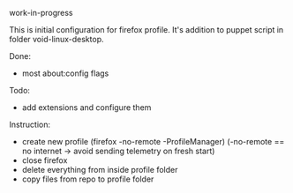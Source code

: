 work-in-progress

This is initial configuration for firefox profile. It's addition to puppet script in folder void-linux-desktop.

Done:

* most about:config flags

Todo:

* add extensions and configure them

Instruction:

* create new profile (firefox -no-remote -ProfileManager) (-no-remote == no internet -> avoid sending telemetry on fresh start)
* close firefox
* delete everything from inside profile folder
* copy files from repo to profile folder
